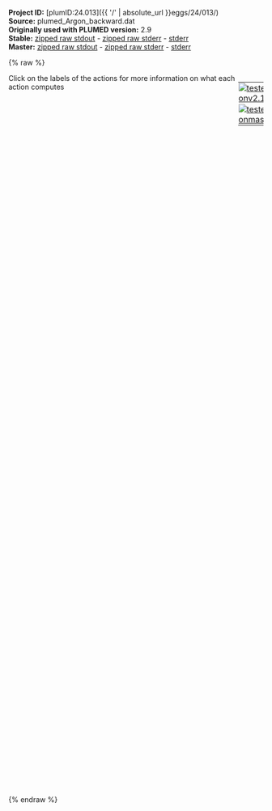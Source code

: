 **Project ID:** [plumID:24.013]({{ '/' | absolute_url }}eggs/24/013/)  
**Source:** plumed_Argon_backward.dat  
**Originally used with PLUMED version:** 2.9  
**Stable:** [zipped raw stdout](plumed_Argon_backward.dat.plumed.stdout.txt.zip) - [zipped raw stderr](plumed_Argon_backward.dat.plumed.stderr.txt.zip) - [stderr](plumed_Argon_backward.dat.plumed.stderr)  
**Master:** [zipped raw stdout](plumed_Argon_backward.dat.plumed_master.stdout.txt.zip) - [zipped raw stderr](plumed_Argon_backward.dat.plumed_master.stderr.txt.zip) - [stderr](plumed_Argon_backward.dat.plumed_master.stderr)  

{% raw %}
<div style="width: 100%; float:left">
<div style="width: 90%; float:left" id="value_details_data/plumed_Argon_backward.dat"> Click on the labels of the actions for more information on what each action computes </div>
<div style="width: 10%; float:left"><table><tr><td style="padding:1px"><a href="plumed_Argon_backward.dat.plumed.stderr"><img src="https://img.shields.io/badge/v2.10-failed-red.svg" alt="tested onv2.10" /></a></td></tr><tr><td style="padding:1px"><a href="plumed_Argon_backward.dat.plumed_master.stderr"><img src="https://img.shields.io/badge/master-failed-red.svg" alt="tested onmaster" /></a></td></tr></table></div></div>
<pre style="width=97%;">
<span style="color:blue" class="comment">#DEBUG</span>
<span class="plumedtooltip" style="color:green">RESTART<span class="right">Activate restart. <a href="https://www.plumed.org/doc-master/user-doc/html/_r_e_s_t_a_r_t.html" style="color:green">More details</a><i></i></span></span>
<span style="display:none;" id="data/plumed_Argon_backward.dat">The RESTART action with label <b></b> calculates something</span><span class="plumedtooltip" style="color:green">ENERGY<span class="right">Calculate the total potential energy of the simulation box. <a href="https://www.plumed.org/doc-master/user-doc/html/_e_n_e_r_g_y.html" style="color:green">More details</a><i></i></span></span> <span class="plumedtooltip">LABEL<span class="right">a label for the action so that its output can be referenced in the input to other actions<i></i></span></span>=<b name="data/plumed_Argon_backward.datene" onclick='showPath("data/plumed_Argon_backward.dat","data/plumed_Argon_backward.datene","data/plumed_Argon_backward.datene","brown")'>ene</b>

<br/><span style="display:none;" id="data/plumed_Argon_backward.datene">The ENERGY action with label <b>ene</b> calculates something</span><span class="plumedtooltip" style="color:green">COORDINATIONNUMBER<span class="right">Calculate the coordination numbers of atoms so that you can then calculate functions of the distribution of <a href="https://www.plumed.org/doc-master/user-doc/html/_c_o_o_r_d_i_n_a_t_i_o_n_n_u_m_b_e_r.html" style="color:green">More details</a><i></i></span></span> <span class="plumedtooltip">LABEL<span class="right">a label for the action so that its output can be referenced in the input to other actions<i></i></span></span>=<b name="data/plumed_Argon_backward.datcoord" onclick='showPath("data/plumed_Argon_backward.dat","data/plumed_Argon_backward.datcoord","data/plumed_Argon_backward.datcoord","brown")'>coord</b> <span class="plumedtooltip">SPECIES<span class="right">this keyword is used for colvars such as coordination number<i></i></span></span>=1-512 <span class="plumedtooltip">SWITCH<span class="right">the switching function that it used in the construction of the contact matrix<i></i></span></span>={RATIONAL R_0=0.5 D_MAX=0.55} <span class="plumedtooltip">MORE_THAN<span class="right">calculate the number of variables that are more than a certain target value<i></i></span></span>
RATIONAL <span class="plumedtooltip">R_0<span class="right">The r_0 parameter of the switching function<i></i></span></span>=5.0 D_MAX=10.0} TOL=0.001  

<span style="display:none;" id="data/plumed_Argon_backward.datcoord">The COORDINATIONNUMBER action with label <b>coord</b> calculates the following quantities:<table  align="center" frame="void" width="95%" cellpadding="5%"><tr><td width="5%"><b> Quantity </b>  </td><td><b> Description </b> </td></tr><tr><td width="5%">coord.morethan</td><td>the number of colvars that have a value more than a threshold</td></tr><tr><td width="5%">coord.value</td><td>the coordination numbers of the specified atoms</td></tr></table></span><span class="plumedtooltip" style="color:green">METAD<span class="right">Used to performed metadynamics on one or more collective variables. <a href="https://www.plumed.org/doc-master/user-doc/html/_m_e_t_a_d.html" style="color:green">More details</a><i></i></span></span> <span class="plumedtooltip">ARG<span class="right">the labels of the scalars on which the bias will act<i></i></span></span>=<b name="data/plumed_Argon_backward.datcoord">coord.morethan</b> <span class="plumedtooltip">SIGMA<span class="right">the widths of the Gaussian hills<i></i></span></span>=0.25 <span class="plumedtooltip">HEIGHT<span class="right">the heights of the Gaussian hills<i></i></span></span>=2.5 <span class="plumedtooltip">PACE<span class="right">the frequency for hill addition<i></i></span></span>=500 <span class="plumedtooltip">LABEL<span class="right">a label for the action so that its output can be referenced in the input to other actions<i></i></span></span>=<b name="data/plumed_Argon_backward.datmeta" onclick='showPath("data/plumed_Argon_backward.dat","data/plumed_Argon_backward.datmeta","data/plumed_Argon_backward.datmeta","brown")'>meta</b> <span class="plumedtooltip">TEMP<span class="right">the system temperature - this is only needed if you are doing well-tempered metadynamics<i></i></span></span>=72.017 <span class="plumedtooltip">BIASFACTOR<span class="right">use well tempered metadynamics and use this bias factor<i></i></span></span>=50

<span style="display:none;" id="data/plumed_Argon_backward.datmeta">The METAD action with label <b>meta</b> calculates the following quantities:<table  align="center" frame="void" width="95%" cellpadding="5%"><tr><td width="5%"><b> Quantity </b>  </td><td><b> Description </b> </td></tr><tr><td width="5%">meta.bias</td><td>the instantaneous value of the bias potential</td></tr></table></span><span class="plumedtooltip" style="color:green">COMMITTOR<span class="right">Does a committor analysis. <a href="https://www.plumed.org/doc-master/user-doc/html/_c_o_m_m_i_t_t_o_r.html" style="color:green">More details</a><i></i></span></span> ...
  <span class="plumedtooltip">ARG<span class="right">the labels of the values which is being used to define the committor surface<i></i></span></span>=<b name="data/plumed_Argon_backward.datcoord">coord.morethan</b>
  <span class="plumedtooltip">STRIDE<span class="right"> the frequency with which the CVs are analyzed<i></i></span></span>=100
  <span class="plumedtooltip">BASIN_LL1<span class="right">List of lower limits for basin #<i></i></span></span>=0 
  <span class="plumedtooltip">BASIN_UL1<span class="right">List of upper limits for basin #<i></i></span></span>=5
... COMMITTOR
<br/><span class="plumedtooltip" style="color:green">PRINT<span class="right">Print quantities to a file. <a href="https://www.plumed.org/doc-master/user-doc/html/_p_r_i_n_t.html" style="color:green">More details</a><i></i></span></span> ...
 <span class="plumedtooltip">ARG<span class="right">the labels of the values that you would like to print to the file<i></i></span></span>=<b name="data/plumed_Argon_backward.datcoord">coord.morethan</b>,<b name="data/plumed_Argon_backward.datene">ene</b>,<b name="data/plumed_Argon_backward.datmeta">meta.bias</b>
 <span class="plumedtooltip">STRIDE<span class="right"> the frequency with which the quantities of interest should be output<i></i></span></span>=10
 <span class="plumedtooltip">FILE<span class="right">the name of the file on which to output these quantities<i></i></span></span>=COLVAR.data
... PRINT
<br/><span class="plumedtooltip" style="color:green">FLUSH<span class="right">This command instructs plumed to flush all the open files with a user specified frequency. <a href="https://www.plumed.org/doc-master/user-doc/html/_f_l_u_s_h.html" style="color:green">More details</a><i></i></span></span> <span class="plumedtooltip">STRIDE<span class="right">the frequency with which all the open files should be flushed<i></i></span></span>=100
</pre>
{% endraw %}
